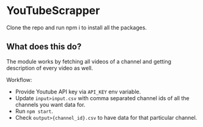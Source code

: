 # YouTubeScrapper
Clone the repo and run npm i to install all the packages.

## What does this do?
The module works by fetching all videos of a channel and getting description of every video as well.

Workflow:
* Provide Youtube API key via `API_KEY` env variable.
* Update `input>input.csv` with comma separated channel ids of all the channels you want data for.
* Run `npm start`.
* Check `output>{channel_id}.csv` to have data for that particular channel.
